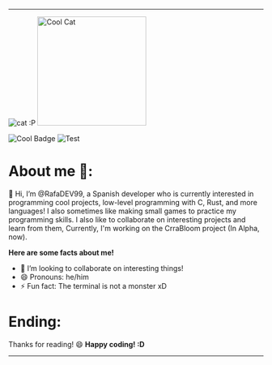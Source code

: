 -------
![cat :P](https://github.com/user-attachments/assets/2aad0979-9fc8-43ee-bbbe-3c0bfc53f72c)
<img width="215" height="215" alt="Cool Cat" src="https://github.com/user-attachments/assets/15422d64-1aef-42d3-9f89-e01d4dba3347" />

![Cool Badge](https://img.shields.io/badge/Men-This_is_cool!_:3-blue)
![Test](https://img.shields.io/badge/RafaDEV99%20>:D-8A2BE2)

# About me 🤔:
👋 Hi, I’m @RafaDEV99, a Spanish developer who is currently interested in programming cool projects, 
low-level programming with C, Rust, and more languages! I also sometimes like making small games to
practice my programming skills. I also like to collaborate on interesting projects and learn from them,
Currently, I'm working on the CrraBloom project (In Alpha, now).

**Here are some facts about me!**
- 💞️ I’m looking to collaborate on interesting things!
- 😄 Pronouns: he/him
- ⚡ Fun fact: The terminal is not a monster xD

# Ending:
Thanks for reading! 😄
**Happy coding! :D**

<!---
RafaDEV99/RafaDEV99 is a ✨ special ✨ repository because its `README.md` (this file) appears on your GitHub profile.
You can click the Preview link to view your changes.
--->

<!---
TODO: Add more in the future
--->

-------
